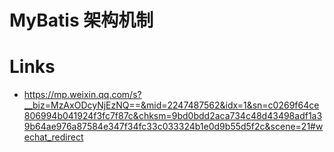 # MyBatis 架构机制

# Links

- https://mp.weixin.qq.com/s?__biz=MzAxODcyNjEzNQ==&mid=2247487562&idx=1&sn=c0269f64ce806994b041924f3fc7f87c&chksm=9bd0bdd2aca734c48d43498adf1a39b64ae976a87584e347f34fc33c033324b1e0d9b55d5f2c&scene=21#wechat_redirect
